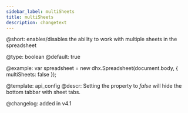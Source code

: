```yaml
---
sidebar_label: multiSheets
title: multiSheets
description: changetext
---
```


@short: enables/disables the ability to work with multiple sheets in the spreadsheet
	

@type: boolean
@default: true 

@example:
var spreadsheet = new dhx.Spreadsheet(document.body, {			
	multiSheets: false
});


@template:	api_config
@descr:
Setting the property to *false* will hide the bottom tabbar with sheet tabs.

@changelog: added in v4.1
